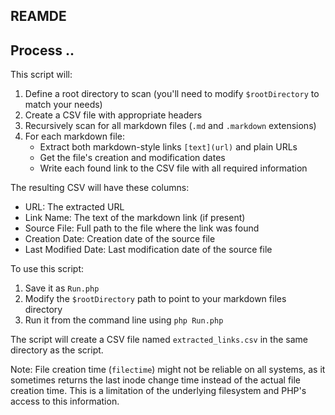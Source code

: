 ## REAMDE


## Process ..

This script will:

1. Define a root directory to scan (you'll need to modify `$rootDirectory` to match your needs)
2. Create a CSV file with appropriate headers
3. Recursively scan for all markdown files (`.md` and `.markdown` extensions)
4. For each markdown file:
   - Extract both markdown-style links `[text](url)` and plain URLs
   - Get the file's creation and modification dates
   - Write each found link to the CSV file with all required information

The resulting CSV will have these columns:
- URL: The extracted URL
- Link Name: The text of the markdown link (if present)
- Source File: Full path to the file where the link was found
- Creation Date: Creation date of the source file
- Last Modified Date: Last modification date of the source file

To use this script:
1. Save it as `Run.php`
2. Modify the `$rootDirectory` path to point to your markdown files directory
3. Run it from the command line using `php Run.php`

The script will create a CSV file named `extracted_links.csv` in the same directory as the script.

Note: File creation time (`filectime`) might not be reliable on all systems, as it sometimes returns the last inode change time instead of the actual file creation time. This is a limitation of the underlying filesystem and PHP's access to this information.
